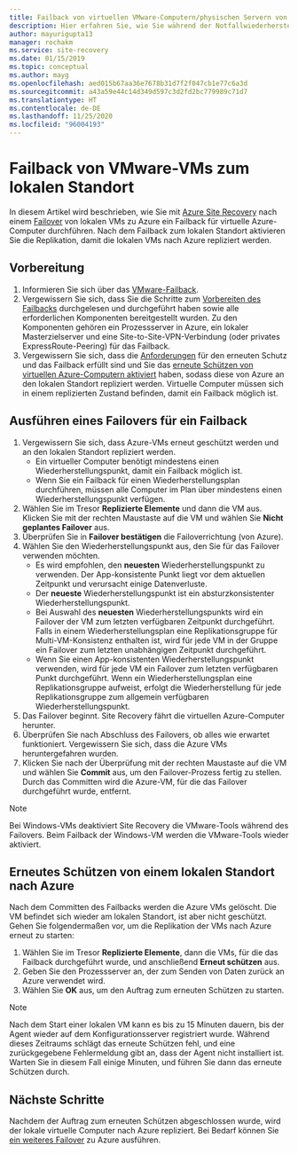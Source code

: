 ```yaml
---
title: Failback von virtuellen VMware-Computern/physischen Servern von Azure mit Azure Site Recovery
description: Hier erfahren Sie, wie Sie während der Notfallwiederherstellung von virtuellen VMware-Computern und physischen Servern in Azure nach dem Failover in Azure ein Failback auf den lokalen Standort ausführen.
author: mayurigupta13
manager: rochakm
ms.service: site-recovery
ms.date: 01/15/2019
ms.topic: conceptual
ms.author: mayg
ms.openlocfilehash: aed015b67aa36e7678b31d7f2f047cb1e77c6a3d
ms.sourcegitcommit: a43a59e44c14d349d597c3d2fd2bc779989c71d7
ms.translationtype: HT
ms.contentlocale: de-DE
ms.lasthandoff: 11/25/2020
ms.locfileid: "96004193"
---
```

# <a name="fail-back-vmware-vms-to-on-premises-site"></a>Failback von VMware-VMs zum lokalen Standort

In diesem Artikel wird beschrieben, wie Sie mit [Azure Site Recovery](site-recovery-overview.md) nach einem [Failover](site-recovery-failover.md) von lokalen VMs zu Azure ein Failback für virtuelle Azure-Computer durchführen. Nach dem Failback zum lokalen Standort aktivieren Sie die Replikation, damit die lokalen VMs nach Azure repliziert werden.

## <a name="before-you-start"></a>Vorbereitung

1. Informieren Sie sich über das [VMware-Failback](failover-failback-overview.md#vmwarephysical-reprotectionfailback). 
2. Vergewissern Sie sich, dass Sie die Schritte zum [Vorbereiten des Failbacks](vmware-azure-prepare-failback.md) durchgelesen und durchgeführt haben sowie alle erforderlichen Komponenten bereitgestellt wurden. Zu den Komponenten gehören ein Prozessserver in Azure, ein lokaler Masterzielserver und eine Site-to-Site-VPN-Verbindung (oder privates ExpressRoute-Peering) für das Failback.
3. Vergewissern Sie sich, dass die [Anforderungen](vmware-azure-reprotect.md#before-you-begin) für den erneuten Schutz und das Failback erfüllt sind und Sie das [erneute Schützen von virtuellen Azure-Computern aktiviert](vmware-azure-reprotect.md#enable-reprotection) haben, sodass diese von Azure an den lokalen Standort repliziert werden. Virtuelle Computer müssen sich in einem replizierten Zustand befinden, damit ein Failback möglich ist.




## <a name="run-a-failover-to-fail-back"></a>Ausführen eines Failovers für ein Failback

1. Vergewissern Sie sich, dass Azure-VMs erneut geschützt werden und an den lokalen Standort repliziert werden.
    - Ein virtueller Computer benötigt mindestens einen Wiederherstellungspunkt, damit ein Failback möglich ist.
    - Wenn Sie ein Failback für einen Wiederherstellungsplan durchführen, müssen alle Computer im Plan über mindestens einen Wiederherstellungspunkt verfügen.
2. Wählen Sie im Tresor **Replizierte Elemente** und dann die VM aus. Klicken Sie mit der rechten Maustaste auf die VM und wählen Sie **Nicht geplantes Failover** aus.
3. Überprüfen Sie in **Failover bestätigen** die Failoverrichtung (von Azure).
4. Wählen Sie den Wiederherstellungspunkt aus, den Sie für das Failover verwenden möchten.
    - Es wird empfohlen, den **neuesten** Wiederherstellungspunkt zu verwenden. Der App-konsistente Punkt liegt vor dem aktuellen Zeitpunkt und verursacht einige Datenverluste.
    - Der **neueste** Wiederherstellungspunkt ist ein absturzkonsistenter Wiederherstellungspunkt.
    - Bei Auswahl des **neuesten** Wiederherstellungspunkts wird ein Failover der VM zum letzten verfügbaren Zeitpunkt durchgeführt. Falls in einem Wiederherstellungsplan eine Replikationsgruppe für Multi-VM-Konsistenz enthalten ist, wird für jede VM in der Gruppe ein Failover zum letzten unabhängigen Zeitpunkt durchgeführt.
    - Wenn Sie einen App-konsistenten Wiederherstellungspunkt verwenden, wird für jede VM ein Failover zum letzten verfügbaren Punkt durchgeführt. Wenn ein Wiederherstellungsplan eine Replikationsgruppe aufweist, erfolgt die Wiederherstellung für jede Replikationsgruppe zum allgemein verfügbaren Wiederherstellungspunkt.
5. Das Failover beginnt. Site Recovery fährt die virtuellen Azure-Computer herunter.
6. Überprüfen Sie nach Abschluss des Failovers, ob alles wie erwartet funktioniert. Vergewissern Sie sich, dass die Azure VMs heruntergefahren wurden. 
7. Klicken Sie nach der Überprüfung mit der rechten Maustaste auf die VM und wählen Sie **Commit** aus, um den Failover-Prozess fertig zu stellen. Durch das Committen wird die Azure-VM, für die das Failover durchgeführt wurde, entfernt. 

> [!NOTE]
> Bei Windows-VMs deaktiviert Site Recovery die VMware-Tools während des Failovers. Beim Failback der Windows-VM werden die VMware-Tools wieder aktiviert. 




## <a name="reprotect-from-on-premises-to-azure"></a>Erneutes Schützen von einem lokalen Standort nach Azure

Nach dem Committen des Failbacks werden die Azure VMs gelöscht. Die VM befindet sich wieder am lokalen Standort, ist aber nicht geschützt. Gehen Sie folgendermaßen vor, um die Replikation der VMs nach Azure erneut zu starten:

1. Wählen Sie im Tresor **Replizierte Elemente**, dann die VMs, für die das Failback durchgeführt wurde, und anschließend **Erneut schützen** aus.
2. Geben Sie den Prozessserver an, der zum Senden von Daten zurück an Azure verwendet wird.
3. Wählen Sie **OK** aus, um den Auftrag zum erneuten Schützen zu starten.

> [!NOTE]
> Nach dem Start einer lokalen VM kann es bis zu 15 Minuten dauern, bis der Agent wieder auf dem Konfigurationsserver registriert wurde. Während dieses Zeitraums schlägt das erneute Schützen fehl, und eine zurückgegebene Fehlermeldung gibt an, dass der Agent nicht installiert ist. Warten Sie in diesem Fall einige Minuten, und führen Sie dann das erneute Schützen durch.

## <a name="next-steps"></a>Nächste Schritte

Nachdem der Auftrag zum erneuten Schützen abgeschlossen wurde, wird der lokale virtuelle Computer nach Azure repliziert. Bei Bedarf können Sie [ein weiteres Failover](site-recovery-failover.md) zu Azure ausführen.

